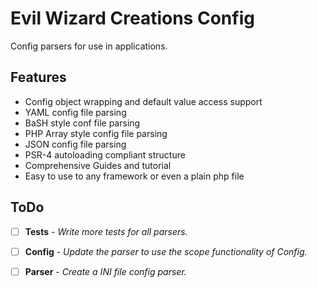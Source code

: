 Evil Wizard Creations Config
=========================

Config parsers for use in applications.

Features
--------

* Config object wrapping and default value access support
* YAML config file parsing
* BaSH style conf file parsing
* PHP Array style config file parsing
* JSON config file parsing
* PSR-4 autoloading compliant structure
* Comprehensive Guides and tutorial
* Easy to use to any framework or even a plain php file

ToDo
--------

- [ ] **Tests** - *Write more tests for all parsers.*
- [ ] **Config** - *Update the parser to use the scope functionality of Config.*
- [ ] **Parser** - *Create a INI file config parser.*

